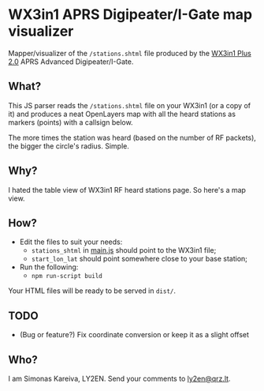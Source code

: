 # WX3in1 APRS Digipeater/I-Gate map visualizer

Mapper/visualizer of the `/stations.shtml` file produced by the 
[WX3in1 Plus 2.0](https://microsat.com.pl/product_info.php?products_id=100)
APRS Advanced Digipeater/I-Gate.

## What?

This JS parser reads the `/stations.shtml` file on your WX3in1 (or a copy of 
it) and produces a neat OpenLayers map with all the heard stations as markers 
(points) with a callsign below.

The more times the station was heard (based on the number of RF packets), the
bigger the circle's radius. Simple.

## Why?

I hated the table view of WX3in1 RF heard stations page. So here's a map view.

## How?

* Edit the files to suit your needs:
  * `stations_shtml` in [main.js](main.js) should point to the WX3in1 file;
  * `start_lon_lat` should point somewhere close to your base station;
* Run the following:
  * `npm run-script build`

Your HTML files will be ready to be served in `dist/`.

## TODO

* (Bug or feature?) Fix coordinate conversion or keep it as a slight offset

## Who?

I am Simonas Kareiva, LY2EN. Send your comments to ly2en@qrz.lt.